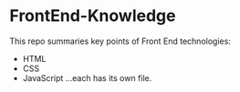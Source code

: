 # FrontEnd-Knowledge
This repo summaries key points of Front End technologies:
* HTML
* CSS
* JavaScript
...each has its own file.
